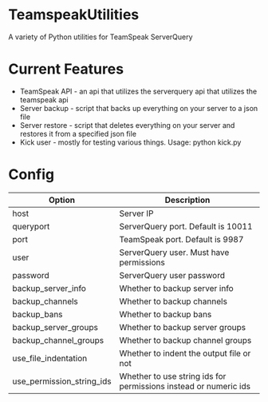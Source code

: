 # TeamspeakUtilities
A variety of Python utilities for TeamSpeak ServerQuery

# Current Features
- TeamSpeak API - an api that utilizes the serverquery api that utilizes the teamspeak api
- Server backup - script that backs up everything on your server to a json file
- Server restore - script that deletes everything on your server and restores it from a specified json file
- Kick user - mostly for testing various things. Usage: python kick.py <username>

# Config
|Option|Description|
|---|---|
|host|Server IP|
|queryport|ServerQuery port. Default is 10011|
|port|TeamSpeak port. Default is 9987|
|user|ServerQuery user. Must have permissions|
|password|ServerQuery user password|
|backup_server_info|Whether to backup server info|
|backup_channels|Whether to backup channels|
|backup_bans|Whether to backup bans|
|backup_server_groups|Whether to backup server groups|
|backup_channel_groups|Whether to backup channel groups|
|use_file_indentation|Whether to indent the output file or not|
|use_permission_string_ids|Whether to use string ids for permissions instead or numeric ids|